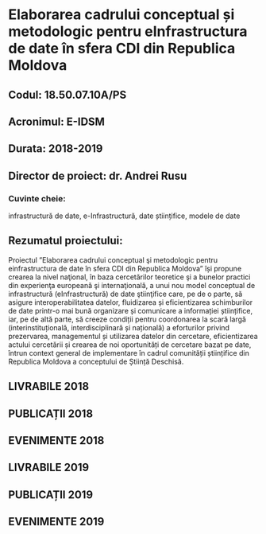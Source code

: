 # Elaborarea cadrului conceptual și metodologic pentru e­Infrastructura de date în sfera CDI din Republica Moldova

## Codul: 	18.50.07.10A/PS
  	 
## Acronimul: 	E-IDSM
  	 
## Durata: 	2018-2019
  	 
## Director de proiect: 	dr. Andrei Rusu
  	 
### **Cuvinte cheie**: 	
infrastructură de date, e-Infrastructură, date științifice, modele de date
  	 
## Rezumatul proiectului: 	 

Proiectul ”Elaborarea cadrului conceptual şi metodologic pentru einfrastructura de date în sfera CDI din Republica Moldova” își propune crearea la nivel naţional, în baza cercetărilor teoretice şi a bunelor practici din experienţa europeană şi internaţională, a unui nou model conceptual de infrastructură (eInfrastructură) de date ştiinţifice care, pe de o parte, să asigure interoperabilitatea datelor, fluidizarea și eficientizarea schimburilor de date printr-o mai bună organizare și comunicare a informației științifice, iar, pe de altă parte, să creeze condiții pentru coordonarea la scară largă (interinstituțională, interdisciplinară și națională) a eforturilor privind prezervarea, managementul și utilizarea datelor din cercetare, eficientizarea actului cercetării și crearea de noi oportunități de cercetare bazat pe date, întrun context general de implementare în cadrul comunității științifice din Republica Moldova a conceptului de Știință Deschisă.

## LIVRABILE 2018

## PUBLICAȚII 2018

## EVENIMENTE 2018

## LIVRABILE 2019

## PUBLICAȚII 2019

## EVENIMENTE 2019
